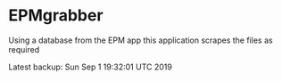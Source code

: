 # EPMgrabber
Using a database from the EPM app this application scrapes the files as required


Latest backup: Sun Sep 1 19:32:01 UTC 2019
